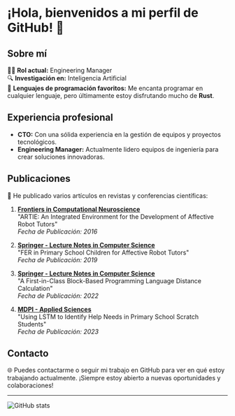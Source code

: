 # ¡Hola, bienvenidos a mi perfil de GitHub! 👋

## Sobre mí

👨‍💻 **Rol actual:** Engineering Manager  
🔍 **Investigación en:** Inteligencia Artificial  
🔧 **Lenguajes de programación favoritos:** Me encanta programar en cualquier lenguaje, pero últimamente estoy disfrutando mucho de **Rust**.

## Experiencia profesional

- **CTO:** Con una sólida experiencia en la gestión de equipos y proyectos tecnológicos.
- **Engineering Manager:** Actualmente lidero equipos de ingeniería para crear soluciones innovadoras.

## Publicaciones

📄 He publicado varios artículos en revistas y conferencias científicas:

1. [**Frontiers in Computational Neuroscience**](https://www.frontiersin.org/articles/10.3389/fncom.2016.00077/full)  
   "ARTIE: An Integrated Environment for the Development of Affective Robot Tutors"  
   _Fecha de Publicación: 2016_  

2. [**Springer - Lecture Notes in Computer Science**](https://link.springer.com/chapter/10.1007/978-3-030-19651-6_45)  
   "FER in Primary School Children for Affective Robot Tutors"  
   _Fecha de Publicación: 2019_

3. [**Springer - Lecture Notes in Computer Science**](https://link.springer.com/chapter/10.1007/978-3-031-06527-9_42)  
   "A First-in-Class Block-Based Programming Language Distance Calculation"  
   _Fecha de Publicación: 2022_

4. [**MDPI - Applied Sciences**](https://www.mdpi.com/2076-3417/13/23/12869)  
   "Using LSTM to Identify Help Needs in Primary School Scratch Students"  
   _Fecha de Publicación: 2023_

## Contacto

🌐 Puedes contactarme o seguir mi trabajo en GitHub para ver en qué estoy trabajando actualmente. ¡Siempre estoy abierto a nuevas oportunidades y colaboraciones!

---

![GitHub stats](https://github-readme-stats.vercel.app/api?username=tu-usuario-de-github&show_icons=true&theme=radical)
